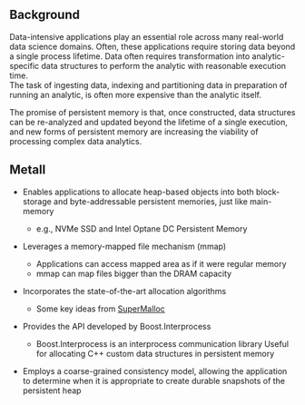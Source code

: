 ## Background

Data-intensive applications play an essential role across many real-world data science domains.
Often, these applications require storing data beyond a single process lifetime.
Data often requires transformation into analytic-specific data structures to perform the analytic with reasonable execution time.  
The task of ingesting data, indexing and partitioning data in preparation of running an analytic, is often more expensive than the analytic itself.

The promise of persistent memory is that, once constructed, data structures can be re-analyzed and updated beyond the lifetime of a single execution, and new forms of persistent memory are increasing the viability of processing complex data analytics.


## Metall

* Enables applications to allocate heap-based objects into both block-storage and byte-addressable persistent memories, just like main-memory
	* e.g., NVMe SSD and Intel Optane DC Persistent Memory

* Leverages a memory-mapped file mechanism (mmap)
	* Applications can access mapped area as if it were regular memory
	* mmap can map files bigger than the DRAM capacity

* Incorporates the state-of-the-art allocation algorithms
	* Some key ideas from [SuperMalloc](https://dl.acm.org/doi/10.1145/2887746.2754178) 

* Provides the API developed by Boost.Interprocess
	* Boost.Interprocess is an interprocess communication library
Useful for allocating C++ custom data structures in persistent memory

* Employs a coarse-grained consistency model, allowing the application to determine when it is appropriate to create durable snapshots of the persistent heap